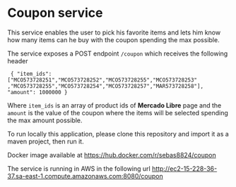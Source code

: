 # Coupon service

This service enables the user to pick his favorite items and lets him know how many items can he buy with the coupon spending the max possible.

The service exposes a POST endpoint `/coupon` which receives the following header

` { "item_ids": ["MCO573728251","MCO573728252","MCO573728255","MCO573728253"
,"MCO573728255","MCO573728254","MCO573728257","MAR573728258"],
"amount": 1000000
}` 

Where `item_ids` is an array of product ids of **Mercado Libre** page and the `amount` is the value of the coupon where the items will be selected spending the max amount possible.

To run locally this application, please clone this repository and import it as a maven project, then run it.

Docker image available at https://hub.docker.com/r/sebas8824/coupon

The service is running in AWS in the following url 
http://ec2-15-228-36-37.sa-east-1.compute.amazonaws.com:8080/coupon